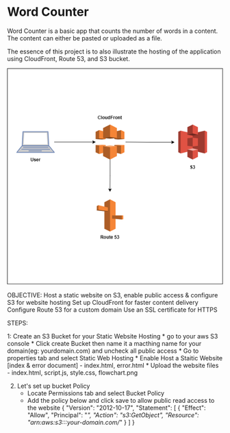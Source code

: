 # Word Counter

Word Counter is a basic app that counts the number of words in a content. The content can either be pasted or uploaded as a file. 

The essence of this project is to also illustrate the hosting of the application using CloudFront, Route 53, and S3 bucket.

![alt text](flowchart.png)

OBJECTIVE:
Host a static website on S3, enable public access & configure S3 for website hosting
Set up CloudFront for faster content delivery
Configure Route 53 for a custom domain
Use an SSL certificate for HTTPS

STEPS: 

1: Create an S3 Bucket for your Static Website Hosting
    * go to your aws S3 console
    * Click create Bucket then name it a macthing name for your domain(eg: yourdomain.com) and uncheck all public access
    * Go to properties tab and select Static Web Hosting
    * Enable Host a Staitic Website [index & error document] - index.html, error.html
    * Upload the website files - index.html, script.js, style.css, flowchart.png

2.  Let's set up bucket Policy
    * Locate Permissions tab and select Bucket Policy
    * Add the policy below and click save to allow public read access to the website 
        {
            "Version": "2012-10-17",
            "Statement": [
                {
                "Effect": "Allow",
                "Principal": "*",
                "Action": "s3:GetObject",
                "Resource": "arn:aws:s3:::your-domain.com/*"
                }
            ]
        }
